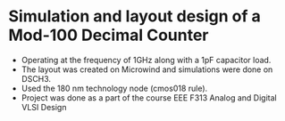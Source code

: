 # Simulation and layout design of a Mod-100 Decimal Counter
- Operating at the frequency of 1GHz along with a 1pF capacitor load.
- The layout was created on Microwind and simulations were done on DSCH3.
- Used the 180 nm technology node (cmos018 rule).
- Project was done as a part of the course EEE F313 Analog and Digital VLSI Design
